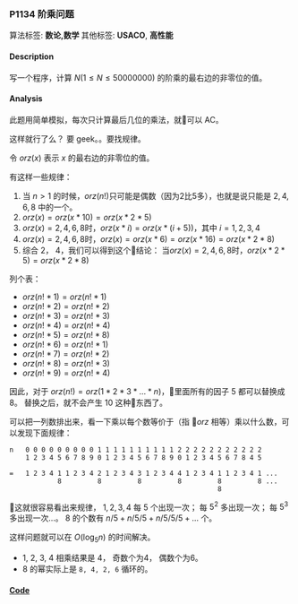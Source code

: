 
### P1134 阶乘问题

算法标签: **数论,数学**
其他标签: **USACO**, **高性能**

#### Description

写一个程序，计算 $N(1 \leq N \leq 50000000)$ 的阶乘的最右边的非零位的值。

#### Analysis

此题用简单模拟，每次只计算最后几位的乘法，就可以 AC。

这样就行了么？ 要 geek。。要找规律。

令 $orz(x)$ 表示 $x$ 的最右边的非零位的值。 

有这样一些规律：

1. 当 $n > 1$ 的时候，$orz(n!)$只可能是偶数（因为2比5多），也就是说只能是 $2, 4, 6, 8$ 中的一个。
2. $orz(x) = orz(x * 10) = orz(x * 2 * 5)$
3. $orz(x) = 2, 4, 6, 8$时，$orz(x * i) = orz(x * (i + 5))$，其中 $i = 1, 2, 3, 4$
4. $orz(x) = 2, 4, 6, 8$时，$orz(x) = orz(x * 6) = orz(x * 16) = orz(x * 2 * 8)$
5. 综合 2， 4，我们可以得到这个结论： 当$orz(x) = 2, 4, 6, 8$时，$orz(x * 2 * 5) = orz(x * 2 * 8)$

列个表：

- $orz(n! * 1) = orz(n! * 1)$
- $orz(n! * 2) = orz(n! * 2)$
- $orz(n! * 3) = orz(n! * 3)$
- $orz(n! * 4) = orz(n! * 4)$
- $orz(n! * 5) = orz(n! * 8)$
- $orz(n! * 6) = orz(n! * 1)$
- $orz(n! * 7) = orz(n! * 2)$
- $orz(n! * 8) = orz(n! * 3)$
- $orz(n! * 9) = orz(n! * 4)$


因此，对于 $orz(n!) = orz(1 * 2 * 3 * \dots * n)$，里面所有的因子 $5$ 都可以替换成 $8$。 替换之后，就不会产生 $10$ 这种东西了。


可以把一列数排出来，看一下乘以每个数等价于（指 $orz$ 相等）乘以什么数，可以发现下面规律：
```
n   0 0 0 0 0 0 0 0 0 1 1 1 1 1 1 1 1 1 1 2 2 2 2 2 2 2 2 2 2 2 
    1 2 3 4 5 6 7 8 9 0 1 2 3 4 5 6 7 8 9 0 1 2 3 4 5 6 7 8 4 5 
    
=   1 2 3 4 1 1 2 3 4 2 1 2 3 4 3 1 2 3 4 4 1 2 3 4 1 1 2 3 4 1 ...
            8         8         8         8         8         8 ...
                                                    8
```

这就很容易看出来规律， $1, 2, 3, 4$ 每 $5$ 个出现一次； 每 $5^2$ 多出现一次； 每 $5^3$ 多出现一次...。 $8$ 的个数有 $n / 5 + n / 5 / 5 + n / 5 / 5/ 5 + \dots$ 个。

这样问题就可以在 $O(\log_5n)$ 的时间解决。

- 1, 2, 3, 4 相乘结果是 4， 奇数个为4， 偶数个为6。
- 8 的幂实际上是 `8, 4, 2, 6` 循环的。


#### [Code](../../cpp/11/p1134.cpp)



